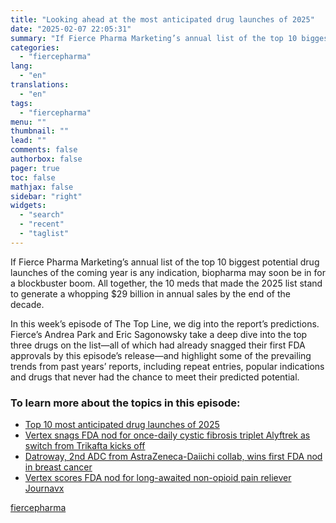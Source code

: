 ```yaml
---
title: "Looking ahead at the most anticipated drug launches of 2025"
date: "2025-02-07 22:05:31"
summary: "If Fierce Pharma Marketing’s annual list of the top 10 biggest potential drug launches of the coming year is any indication, biopharma may soon be in for a blockbuster boom. All together, the 10 meds that made the 2025 list stand to generate a whopping $29 billion in annual sales..."
categories:
  - "fiercepharma"
lang:
  - "en"
translations:
  - "en"
tags:
  - "fiercepharma"
menu: ""
thumbnail: ""
lead: ""
comments: false
authorbox: false
pager: true
toc: false
mathjax: false
sidebar: "right"
widgets:
  - "search"
  - "recent"
  - "taglist"
---
```


If Fierce Pharma Marketing’s annual list of the top 10 biggest potential drug launches of the coming year is any indication, biopharma may soon be in for a blockbuster boom. All together, the 10 meds that made the 2025 list stand to generate a whopping $29 billion in annual sales by the end of the decade.

In this week’s episode of The Top Line, we dig into the report’s predictions. Fierce’s Andrea Park and Eric Sagonowsky take a deep dive into the top three drugs on the list—all of which had already snagged their first FDA approvals by this episode’s release—and highlight some of the prevailing trends from past years’ reports, including repeat entries, popular indications and drugs that never had the chance to meet their predicted potential.

### To learn more about the topics in this episode:

* [Top 10 most anticipated drug launches of 2025](https://www.fiercepharma.com/marketing/top-10-most-anticipated-drug-launches-2025)
* [Vertex snags FDA nod for once-daily cystic fibrosis triplet Alyftrek as switch from Trikafta kicks off](https://www.fiercepharma.com/pharma/vertex-snags-fda-nod-once-daily-cystic-fibrosis-triplet-alyftrek-switch-trikafta-kicks)
* [Datroway, 2nd ADC from AstraZeneca-Daiichi collab, wins first FDA nod in breast cancer](https://www.fiercepharma.com/pharma/datroway-2nd-adc-astrazeneca-daiichi-collab-wins-first-fda-nod-breast-cancer)
* [Vertex scores FDA nod for long-awaited non-opioid pain reliever Journavx](https://www.fiercepharma.com/pharma/vertex-scores-fda-nod-long-awaited-non-opioid-pain-reliever-journavx)

[fiercepharma](https://www.fiercepharma.com/pharma/looking-ahead-most-anticipated-drug-launches-2025)
